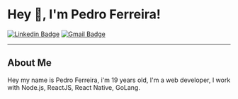# Hey 👋, I'm Pedro Ferreira!
[![Linkedin Badge](https://img.shields.io/badge/-Linkedin-blue?style=flat-square&logo=linkedin)](https://www.linkedin.com/in/pedro-ferreira-b385131a2/)
[![Gmail Badge](https://img.shields.io/badge/-pedrolcsferreira%40gmail.com-red?style=flat-square&logo=Gmail&logoColor=white&link=mailto:pedrolcsferreira@gmail.com)](mailto:pedrolcsferreira@gmail.com)
</h2>
<hr/>

## About Me

Hey my name is Pedro Ferreira, i'm 19 years old, I'm a web developer, I work with Node.js, ReactJS, React Native, GoLang.
